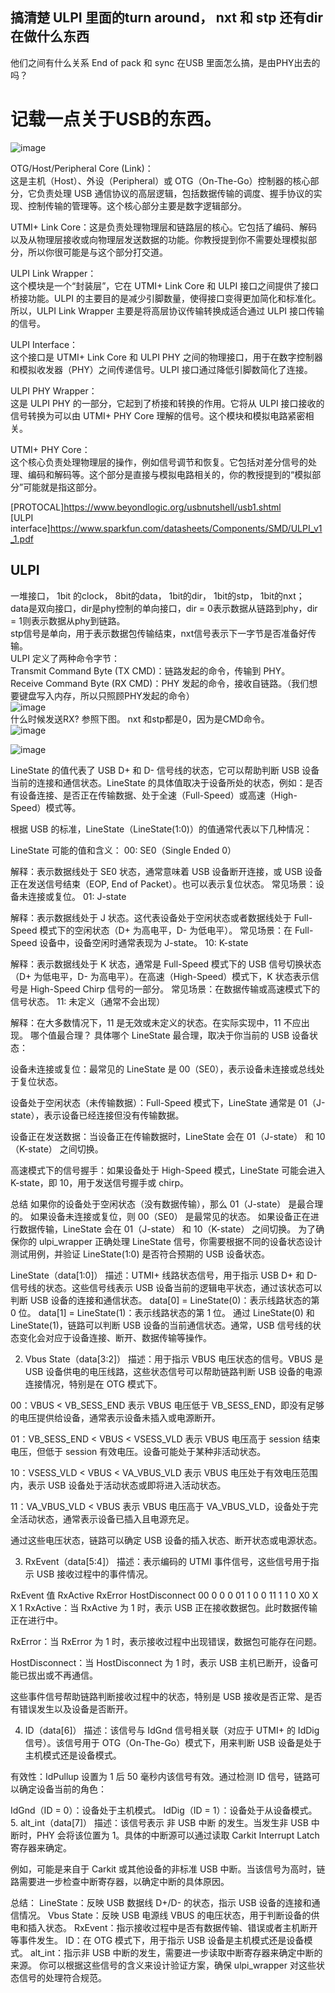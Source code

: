 
## 搞清楚 ULPI 里面的turn around， nxt 和 stp 还有dir在做什么东西
他们之间有什么关系
End of pack 和 sync 在USB 里面怎么搞，是由PHY出去的吗？


# 记载一点关于USB的东西。
![image](https://github.com/user-attachments/assets/a61b4da1-8b0a-497c-afb1-5008269e76c1)   

OTG/Host/Peripheral Core (Link)：    
这是主机（Host）、外设（Peripheral）或 OTG（On-The-Go）控制器的核心部分，它负责处理 USB 通信协议的高层逻辑，包括数据传输的调度、握手协议的实现、控制传输的管理等。这个核心部分主要是数字逻辑部分。

UTMI+ Link Core：这是负责处理物理层和链路层的核心。它包括了编码、解码以及从物理层接收或向物理层发送数据的功能。你教授提到你不需要处理模拟部分，所以你很可能是与这个部分打交道。

ULPI Link Wrapper：     
这个模块是一个“封装层”，它在 UTMI+ Link Core 和 ULPI 接口之间提供了接口桥接功能。ULPI 的主要目的是减少引脚数量，使得接口变得更加简化和标准化。所以，ULPI Link Wrapper 主要是将高层协议传输转换成适合通过 ULPI 接口传输的信号。

ULPI Interface：    
这个接口是 UTMI+ Link Core 和 ULPI PHY 之间的物理接口，用于在数字控制器和模拟收发器（PHY）之间传递信号。ULPI 接口通过降低引脚数简化了连接。   

ULPI PHY Wrapper：   
这是 ULPI PHY 的一部分，它起到了桥接和转换的作用。它将从 ULPI 接口接收的信号转换为可以由 UTMI+ PHY Core 理解的信号。这个模块和模拟电路紧密相关。   

UTMI+ PHY Core：   
这个核心负责处理物理层的操作，例如信号调节和恢复。它包括对差分信号的处理、编码和解码等。这个部分是直接与模拟电路相关的，你的教授提到的“模拟部分”可能就是指这部分。   


[PROTOCAL]https://www.beyondlogic.org/usbnutshell/usb1.shtml    
[ULPI interface]https://www.sparkfun.com/datasheets/Components/SMD/ULPI_v1_1.pdf

## ULPI
一堆接口， 1bit 的clock， 8bit的data， 1bit的dir， 1bit的stp， 1bit的nxt；      
data是双向接口，dir是phy控制的单向接口，dir = 0表示数据从链路到phy，dir = 1则表示数据从phy到链路。     
stp信号是单向，用于表示数据包传输结束，nxt信号表示下一字节是否准备好传输。   
ULPI 定义了两种命令字节：    
Transmit Command Byte (TX CMD)：链路发起的命令，传输到 PHY。   
Receive Command Byte (RX CMD)：PHY 发起的命令，接收自链路。（我们想要键盘写入内存，所以只照顾PHY发起的命令）    
![image](https://github.com/user-attachments/assets/db15a330-d7d0-4d6d-be82-fe734e86a01a)     
什么时候发送RX? 参照下图。 nxt 和stp都是0，因为是CMD命令。   
![image](https://github.com/user-attachments/assets/49962bd7-4cde-4f42-80f2-80bcc4883902)    

![image](https://github.com/user-attachments/assets/b58f1f43-ace8-4985-a456-77b38d2ff833)



LineState 的值代表了 USB D+ 和 D- 信号线的状态，它可以帮助判断 USB 设备当前的连接和通信状态。LineState 的具体值取决于设备所处的状态，例如：是否有设备连接、是否正在传输数据、处于全速（Full-Speed）或高速（High-Speed）模式等。

根据 USB 的标准，LineState（LineState(1:0)）的值通常代表以下几种情况：

LineState 可能的值和含义：
00: SE0（Single Ended 0）

解释：表示数据线处于 SE0 状态，通常意味着 USB 设备断开连接，或 USB 设备正在发送信号结束（EOP, End of Packet）。也可以表示复位状态。
常见场景：设备未连接或复位。
01: J-state

解释：表示数据线处于 J 状态。这代表设备处于空闲状态或者数据线处于 Full-Speed 模式下的空闲状态（D+ 为高电平，D- 为低电平）。
常见场景：在 Full-Speed 设备中，设备空闲时通常表现为 J-state。
10: K-state

解释：表示数据线处于 K 状态，通常是 Full-Speed 模式下的 USB 信号切换状态（D+ 为低电平，D- 为高电平）。在高速（High-Speed）模式下，K 状态表示信号是 High-Speed Chirp 信号的一部分。
常见场景：在数据传输或高速模式下的信号状态。
11: 未定义（通常不会出现）

解释：在大多数情况下，11 是无效或未定义的状态。在实际实现中，11 不应出现。
哪个值最合理？
具体哪个 LineState 最合理，取决于你当前的 USB 设备状态：

设备未连接或复位：最常见的 LineState 是 00（SE0），表示设备未连接或总线处于复位状态。

设备处于空闲状态（未传输数据）：Full-Speed 模式下，LineState 通常是 01（J-state），表示设备已经连接但没有传输数据。

设备正在发送数据：当设备正在传输数据时，LineState 会在 01（J-state） 和 10（K-state） 之间切换。

高速模式下的信号握手：如果设备处于 High-Speed 模式，LineState 可能会进入 K-state，即 10，用于发送信号握手或 chirp。

总结
如果你的设备处于空闲状态（没有数据传输），那么 01（J-state） 是最合理的。
如果设备未连接或复位，则 00（SE0） 是最常见的状态。
如果设备正在进行数据传输，LineState 会在 01（J-state） 和 10（K-state） 之间切换。
为了确保你的 ulpi_wrapper 正确处理 LineState 信号，你需要根据不同的设备状态设计测试用例，并验证 LineState(1:0) 是否符合预期的 USB 设备状态。

LineState（data[1:0]）
描述：UTMI+ 线路状态信号，用于指示 USB D+ 和 D- 信号线的状态。这些信号线表示 USB 设备当前的逻辑电平状态，通过该状态可以判断 USB 设备的连接和通信状态。
data[0] = LineState(0)：表示线路状态的第 0 位。
data[1] = LineState(1)：表示线路状态的第 1 位。
通过 LineState(0) 和 LineState(1)，链路可以判断 USB 设备的当前通信状态。通常，USB 信号线的状态变化会对应于设备连接、断开、数据传输等操作。

2. Vbus State（data[3:2]）
描述：用于指示 VBUS 电压状态的信号。VBUS 是 USB 设备供电的电压线路，这些状态信号可以帮助链路判断 USB 设备的电源连接情况，特别是在 OTG 模式下。

00：VBUS < VB_SESS_END 表示 VBUS 电压低于 VB_SESS_END，即没有足够的电压提供给设备，通常表示设备未插入或电源断开。

01：VB_SESS_END < VBUS < VSESS_VLD 表示 VBUS 电压高于 session 结束电压，但低于 session 有效电压。设备可能处于某种非活动状态。

10：VSESS_VLD < VBUS < VA_VBUS_VLD 表示 VBUS 电压处于有效电压范围内，表示 USB 设备处于活动状态或即将进入活动状态。

11：VA_VBUS_VLD < VBUS 表示 VBUS 电压高于 VA_VBUS_VLD，设备处于完全活动状态，通常表示设备已插入且电源充足。

通过这些电压状态，链路可以确定 USB 设备的插入状态、断开状态或电源状态。

3. RxEvent（data[5:4]）
描述：表示编码的 UTMI 事件信号，这些信号用于指示 USB 接收过程中的事件情况。

RxEvent 值	RxActive	RxError	HostDisconnect
00	0	0	0
01	1	0	0
11	1	1	0
X0	X	X	1
RxActive：当 RxActive 为 1 时，表示 USB 正在接收数据包。此时数据传输正在进行中。

RxError：当 RxError 为 1 时，表示接收过程中出现错误，数据包可能存在问题。

HostDisconnect：当 HostDisconnect 为 1 时，表示 USB 主机已断开，设备可能已拔出或不再通信。

这些事件信号帮助链路判断接收过程中的状态，特别是 USB 接收是否正常、是否有错误发生以及设备是否断开。

4. ID（data[6]）
描述：该信号与 IdGnd 信号相关联（对应于 UTMI+ 的 IdDig 信号）。该信号用于 OTG（On-The-Go）模式下，用来判断 USB 设备是处于主机模式还是设备模式。

有效性：IdPullup 设置为 1 后 50 毫秒内该信号有效。通过检测 ID 信号，链路可以确定设备当前的角色：

IdGnd（ID = 0）：设备处于主机模式。
IdDig（ID = 1）：设备处于从设备模式。
5. alt_int（data[7]）
描述：该信号表示 非 USB 中断 的发生。当发生非 USB 中断时，PHY 会将该位置为 1。具体的中断源可以通过读取 Carkit Interrupt Latch 寄存器来确定。

例如，可能是来自于 Carkit 或其他设备的非标准 USB 中断。当该信号为高时，链路需要进一步检查中断寄存器，以确定中断的具体原因。

总结：
LineState：反映 USB 数据线 D+/D- 的状态，指示 USB 设备的连接和通信情况。
Vbus State：反映 USB 电源线 VBUS 的电压状态，用于判断设备的供电和插入状态。
RxEvent：指示接收过程中是否有数据传输、错误或者主机断开等事件发生。
ID：在 OTG 模式下，用于指示 USB 设备是主机模式还是设备模式。
alt_int：指示非 USB 中断的发生，需要进一步读取中断寄存器来确定中断的来源。
你可以根据这些信号的含义来设计验证方案，确保 ulpi_wrapper 对这些状态信号的处理符合规范。
